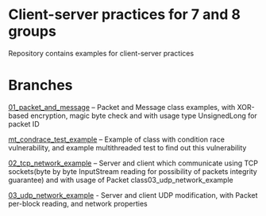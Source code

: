 # Client-server practices for 7 and 8 groups

Repository contains examples for client-server practices

# Branches
[01_packet_and_message](https://github.com/troshab/client_server_java_practice/tree/homework/01_packet_and_message) – Packet and Message class examples, with XOR-based encryption, magic byte check and with usage type UnsignedLong for packet ID

[mt_condrace_test_example](https://github.com/troshab/client_server_java_practice/tree/mt_condrace_test_example) – Example of class with condition race vulnerability, and example multithreaded test to find out this vulnerability

[02_tcp_network_example](https://github.com/troshab/client_server_java_practice/tree/homework/02_tcp_network_example) – Server and client which communicate using TCP sockets(byte by byte InputStream reading for possibility of packets integrity guarantee) and with usage of Packet class03_udp_network_example
                                                                                                                                                                                                                                                                                             
[03_udp_network_example](https://github.com/troshab/client_server_java_practice/tree/homework/03_udp_network_example) - Server and client UDP modification, with Packet per-block reading, and network properties  

